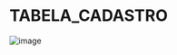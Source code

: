 # TABELA_CADASTRO
![image](https://github.com/user-attachments/assets/0360a08a-a640-40a4-a37b-3639fb4f1e80)
